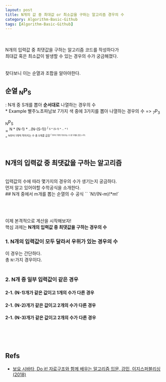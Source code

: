 ```yaml
---
layout: post
title: N개의 값 중 최대값 or 최소값을 구하는 알고리즘 경우의 수
category: Algorithm-Basic-Github
tags: [Algorithm-Basic-Github]
---
```

<br><br>
N개의 입력값 중 최댓값을 구하는 알고리즘 코드를 작성하다가<br>
최대값 혹은 최소값이 발생할 수 있는 경우의 수가 궁금해졌다.<br>
<br>
<br>
찾다보니 이는 순열과 조합을 알아야한다.<br>

<h2> 순열 <sub>N</sub>P<sub>S</sub> </h2>
 : N개 중 S개를 뽑아 <strong>순서대로</strong> 나열하는 경우의 수  <br>
  * Example
    빨주노초파남보 7가지 색 중에 3가지를 뽑아 나열하는 경우의 수 => <sub>7</sub>P<sub>3</sub>
<br>

<sub>N</sub>P<sub>S</sub> <br>
= <sup>N * (N-1) * ..(N-(S-1))<sup> / <sub>S * (S-1) * ... * 1</sub> <br>
= <sup>N부터 1개씩 작아지는 수 총 S개를 곱함<sup> / <sub>S부터 1개씩 작아지는 수 총 S개를 곱함 (=S!)</sub>

<br>

## N개의 입력값 중 최댓값을 구하는 알고리즘
<br/>
입력값의 수에 따라 몇가지의 경우의 수가 생기는지 궁금하다.<br/>
먼저 알고 있어야할 수학공식을 소개한다.<br/>
## N개 중에서 m개를 뽑는 순열의 수 공식
``
`N!/(N-m)!*m!`

<br/><br/><br/>
이제 본격적으로 계산을 시작해보자! <br/>
핵심 과제는 <strong>N개의 입력값 중 최댓값을 구하는 경우의 수</strong>
<br/>
### 1. N개의 입력값이 모두 달라서 우위가 있는 경우의 수
이 경우는 간단하다.<br/>
총 `N!`가지 경우이다.<br/>
<br/>

### 2. N개 중 일부 입력값이 같은 경우

#### 2-1. (N-1)개가 같은 값이고 1개의 수가 다른 경우
#### 2-1. (N-2)개가 같은 값이고 2개의 수가 다른 경우
#### 2-1. (N-3)개가 같은 값이고 2개의 수가 다른 경우









<br/><br/><br/>


## Refs

* [보요 시바타, Do it! 자료구조와 함께 배우는 알고리즘 입문, 강민,  이지스퍼블리싱(2018)](https://book.naver.com/bookdb/book_detail.nhn?bid=13560672)
